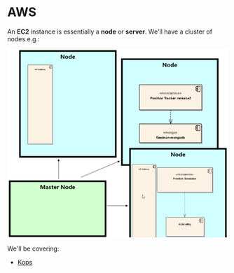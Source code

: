 # AWS

An **EC2** instance is essentially a **node** or **server**. We'll have a cluster of nodes e.g.:

![Nodes](../images/nodes.png)

We'll be covering:

- [Kops](kops.md)